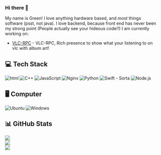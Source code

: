 ### Hi there 👋

My name is Green! I love anything hardware based, and *most* things software (psst, not java).
I love backend, because front end has never been my strong point (People actually see your hideous code!!)
I am currently working on:

 - [VLC-RPC](https://github.com/greendiscord/vlc-rpc) - VLC-RPC, Rich presence to show what your listening to on vlc with album art!
 
## 💻 Tech Stack
![html](https://img.shields.io/badge/HTML-E34F26.svg?logo=HTML5&style=flat&logoColor=white)
![C++](https://img.shields.io/badge/-C++-365dbf.svg?logo=C%2B%2B&style=flat)
![JavaScript](https://img.shields.io/badge/JavaScript-F7DF1E.svg?logo=JavaScript&style=flat&logoColor=white)
![Nginx](https://img.shields.io/badge/Nginx-%23009639.svg?logo=nginx&style=flat&logoColor=white)
![Python](https://img.shields.io/badge/-Python-F9DC3E.svg?logo=Python&style=flat)
![Swift](https://img.shields.io/badge/Swift-F05138.svg?logo=Swift&style=flat&logoColor=white) - Sorta
![Node.js](https://img.shields.io/badge/Node.js-6DA55F.svg?logo=node.js&style=flat&logoColor=white)

## 🖥️ Computer
![Ubuntu](https://img.shields.io/badge/-Ubuntu-6F52B5.svg?logo=ubuntu&style=flat)
![Windows](https://img.shields.io/badge/-Windows-0078D6.svg?logo=windows&style=flat)

## 📊 GitHub Stats
![](https://github-readme-stats.vercel.app/api/top-langs/?username=greendoescode&theme=vue-dark&hide_border=false&include_all_commits=true&count_private=false&layout=compact)<br>
![](https://github-readme-stats.vercel.app/api?username=greendoescode&theme=vue-dark&hide_border=false&include_all_commits=true&count_private=false)<br>
![](https://github-readme-streak-stats.herokuapp.com/?user=greendoescode&theme=vue-dark&hide_border=false)
